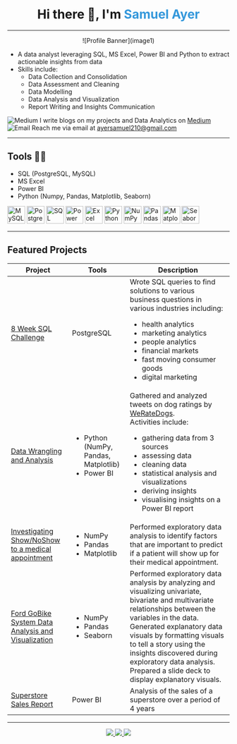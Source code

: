 <h1 align="center">Hi there 👋, I'm <span style="color:#3498db;">Samuel Ayer</span></h1>
<hr/>

<p align="center">
  ![Profile Banner](image1)
</p>

<ul>
  <li>A data analyst leveraging SQL, MS Excel, Power BI and Python to extract actionable insights from data</li>
  <li>Skills include:
    <ul>
      <li>Data Collection and Consolidation</li>
      <li>Data Assessment and Cleaning</li>
      <li>Data Modelling</li>
      <li>Data Analysis and Visualization</li>
      <li>Report Writing and Insights Communication</li>
    </ul>
  </li>
</ul>

<p>
  <img src="https://img.shields.io/badge/Medium-Read%20my%20blog-blue?logo=medium&style=flat-square" alt="Medium" />
  I write blogs on my projects and Data Analytics on <a href="https://medium.com/">Medium</a> <br>
  <img src="https://img.shields.io/badge/Email-Contact%20me-blue?logo=gmail&style=flat-square" alt="Email" />
  Reach me via email at <a href="mailto:ayersamuel210@gmail.com">ayersamuel210@gmail.com</a>
</p>

---

## Tools 👩‍💻

<ul>
  <li>SQL (PostgreSQL, MySQL)</li>
  <li>MS Excel</li>
  <li>Power BI</li>
  <li>Python (Numpy, Pandas, Matplotlib, Seaborn)</li>
</ul>

<p>
  <img src="https://cdn.jsdelivr.net/gh/devicons/devicon/icons/mysql/mysql-original.svg" height="40" alt="MySQL"/>
  <img src="https://cdn.jsdelivr.net/gh/devicons/devicon/icons/postgresql/postgresql-original.svg" height="40" alt="PostgreSQL"/>
  <img src="https://cdn.jsdelivr.net/gh/devicons/devicon/icons/microsoftsqlserver/microsoftsqlserver-plain.svg" height="40" alt="SQL Server"/>
  <img src="https://cdn.jsdelivr.net/gh/devicons/devicon/icons/powerbi/powerbi-original.svg" height="40" alt="Power BI"/>
  <img src="https://cdn.jsdelivr.net/gh/devicons/devicon/icons/excel/excel-original.svg" height="40" alt="Excel"/>
  <img src="https://cdn.jsdelivr.net/gh/devicons/devicon/icons/python/python-original.svg" height="40" alt="Python"/>
  <img src="https://cdn.jsdelivr.net/gh/devicons/devicon/icons/numpy/numpy-original.svg" height="40" alt="NumPy"/>
  <img src="https://cdn.jsdelivr.net/gh/devicons/devicon/icons/pandas/pandas-original.svg" height="40" alt="Pandas"/>
  <img src="https://cdn.jsdelivr.net/gh/devicons/devicon/icons/matplotlib/matplotlib-original.svg" height="40" alt="Matplotlib"/>
  <img src="https://cdn.jsdelivr.net/gh/devicons/devicon/icons/seaborn/seaborn-original.svg" height="40" alt="Seaborn"/>
</p>

---

## Featured Projects

<table>
  <thead>
    <tr>
      <th>Project</th>
      <th>Tools</th>
      <th>Description</th>
    </tr>
  </thead>
  <tbody>
    <tr>
      <td><a href="https://github.com/yourusername/8-Week-SQL-Challenge">8 Week SQL Challenge</a></td>
      <td>PostgreSQL</td>
      <td>
        Wrote SQL queries to find solutions to various business questions in various industries including:
        <ul>
          <li>health analytics</li>
          <li>marketing analytics</li>
          <li>people analytics</li>
          <li>financial markets</li>
          <li>fast moving consumer goods</li>
          <li>digital marketing</li>
        </ul>
      </td>
    </tr>
    <tr>
      <td><a href="https://github.com/yourusername/data-wrangling-analysis">Data Wrangling and Analysis</a></td>
      <td>
        <ul>
          <li>Python (NumPy, Pandas, Matplotlib)</li>
          <li>Power BI</li>
        </ul>
      </td>
      <td>
        Gathered and analyzed tweets on dog ratings by <a href="https://twitter.com/WeRateDogs">WeRateDogs</a>.<br/>
        Activities include:
        <ul>
          <li>gathering data from 3 sources</li>
          <li>assessing data</li>
          <li>cleaning data</li>
          <li>statistical analysis and visualizations</li>
          <li>deriving insights</li>
          <li>visualising insights on a Power BI report</li>
        </ul>
      </td>
    </tr>
    <tr>
      <td><a href="https://github.com/yourusername/show-noshow-medical-appointment">Investigating Show/NoShow to a medical appointment</a></td>
      <td>
        <ul>
          <li>NumPy</li>
          <li>Pandas</li>
          <li>Matplotlib</li>
        </ul>
      </td>
      <td>
        Performed exploratory data analysis to identify factors that are important to predict if a patient will show up for their medical appointment.
      </td>
    </tr>
    <tr>
      <td><a href="https://github.com/yourusername/ford-gobike-system-analysis">Ford GoBike System Data Analysis and Visualization</a></td>
      <td>
        <ul>
          <li>NumPy</li>
          <li>Pandas</li>
          <li>Seaborn</li>
        </ul>
      </td>
      <td>
        Performed exploratory data analysis by analyzing and visualizing univariate, bivariate and multivariate relationships between the variables in the data.
        Generated explanatory data visuals by formatting visuals to tell a story using the insights discovered during exploratory data analysis.
        Prepared a slide deck to display explanatory visuals.
      </td>
    </tr>
    <tr>
      <td><a href="https://github.com/yourusername/superstore-sales-report">Superstore Sales Report</a></td>
      <td>Power BI</td>
      <td>
        Analysis of the sales of a superstore over a period of 4 years
      </td>
    </tr>
  </tbody>
</table>

---

<p align="center">
  <a href="https://linkedin.com/in/yourprofile">
    <img src="https://img.shields.io/badge/LinkedIn-blue?logo=linkedin&style=for-the-badge" />
  </a>
  <a href="https://medium.com/@yourprofile">
    <img src="https://img.shields.io/badge/Medium-black?logo=medium&style=for-the-badge" />
  </a>
  <a href="https://twitter.com/yourprofile">
    <img src="https://img.shields.io/badge/Twitter-1da1f2?logo=twitter&style=for-the-badge" />
  </a>
</p>
